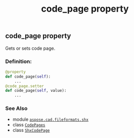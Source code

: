 ﻿---
title: code_page property
second_title: Aspose.CAD for Python via .NET API References
description: 
type: docs
weight: 30
url: /aspose.cad.fileformats.shx/shxcodepage/code_page/
is_root: false
---

## code_page property


Gets or sets code page.
### Definition:
```python
@property
def code_page(self):
    ...
@code_page.setter
def code_page(self, value):
    ...
```

### See Also
* module [`aspose.cad.fileformats.shx`](../../)
* class [`CodePages`](/cad/python-net/aspose.cad/codepages)
* class [`ShxCodePage`](/cad/python-net/aspose.cad.fileformats.shx/shxcodepage)
